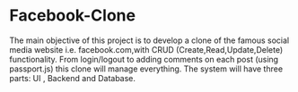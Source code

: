 # Facebook-Clone

The main objective of this project is to develop a clone of the famous social media website i.e. facebook.com,with CRUD (Create,Read,Update,Delete) functionality.
From login/logout to adding comments on each post (using passport.js) this clone will manage everything.
The system will have three parts: UI , Backend and Database.
